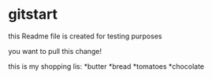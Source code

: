 # gitstart

this Readme file is created for testing purposes



you want to pull this change!

this is my shopping lis:
*butter	
*bread
*tomatoes
*chocolate

